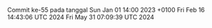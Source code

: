 Commit ke-55 pada tanggal Sun Jan 01 14:00 2023 +0100
Fri Feb 16 14:43:06 UTC 2024
Fri May 31 07:09:39 UTC 2024

